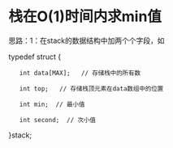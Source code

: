 # 栈在O(1)时间内求min值
思路：1：在stack的数据结构中加两个个字段，如 

typedef struct { 


       int data[MAX];   // 存储栈中的所有数

       int top;   // 存储栈顶元素在data数组中的位置

       int min;  // 最小值

       int second;  // 次小值

}stack;